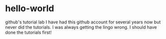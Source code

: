 # hello-world
github's tutorial lab
I have had this github account for several years now but never did the tutorials. I was always getting the lingo wrong. I should have done the tutorials first!
